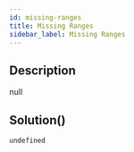 ```yaml
---
id: missing-ranges
title: Missing Ranges
sidebar_label: Missing Ranges
---
```

## Description
<div class="description">
null
</div>

## Solution()
```
undefined
```